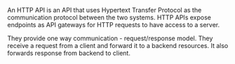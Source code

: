 
An HTTP API is an API that uses Hypertext Transfer Protocol as the communication protocol between the two systems. HTTP APIs expose endpoints as API gateways for HTTP requests to have access to a server.

They provide one way communication - request/response model. They receive a request from a client and forward it to a backend resources. It also forwards response from backend to client.
